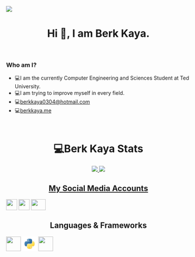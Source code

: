 <img src="https://iibawards-prod.s3.amazonaws.com/projects/images/000/002/333/page.png?1505504208"/> 
<h1 align="center">Hi 👋, I am Berk Kaya. </h1>
<br/>

### Who am I?
- :computer:I am the currently Computer Engineering and Sciences Student at Ted University.  
- :computer:I am trying to improve myself in every field. 
- :computer:berkkaya0304@hotmail.com
- :computer:<a href="https://berkkaya.me/" target="blank">berkkaya.me</a>

<br>

<h1 align="center"> 💻Berk Kaya Stats</h1>
<p align="center">
<a href="https://github.com/berkkaya0304">
<img height="150em" src="https://github-readme-stats.vercel.app/api?username=berkkaya0304&show_icons=true&theme=react&include_all_commits=true&count_private=true"/> 
<img height="150em" src="https://github-readme-stats.vercel.app/api/top-langs/?username=berkkaya0304&layout=compact&langs_count=16&theme=react"/>
 </div>
</p>

 <h2 align="center">My Social Media Accounts </h2>
<p align="left">
<a href="https://www.linkedin.com/in/berkkaya0304/" target="blank"><img align="center" src="https://brand.linkedin.com/content/dam/me/business/en-us/amp/brand-site/v2/bg/LI-Bug.svg.original.svg" height="30" width="30" /></a>
<a href="https://instagram.com/ber.kaya_" target="blank"><img align="center" src="https://upload.wikimedia.org/wikipedia/commons/thumb/e/e7/Instagram_logo_2016.svg/1200px-Instagram_logo_2016.svg.png"  height="30" width="30" /></a>
<a href="https://medium.com/@berkkaya0304" target="blank"><img align="center" src="https://cdn.jsdelivr.net/npm/simple-icons@3.0.1/icons/medium.svg" height="30" width="40" />
</a>
</p>

<h2 align="center">Languages & Frameworks</h2>

<p align="center">
  
<code><img height="40" width="40" src="https://cdn.icon-icons.com/icons2/2415/PNG/512/csharp_original_logo_icon_146578.png"></code>
<code><img height="40" width="40" src="https://raw.githubusercontent.com/github/explore/80688e429a7d4ef2fca1e82350fe8e3517d3494d/topics/python/python.png"></code>
<code><img height="40" width="40" src="https://classes.engineering.wustl.edu/cse231/core/images/2/26/Java.png"></code>
</p>



   
